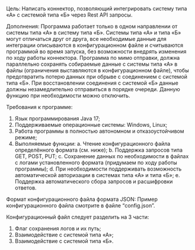 Цель: 
Написать коннектор, позволяющий интегрировать систему типа «А» с системой типа «Б» через Rest API запросы.

Дополнения: 
Программа работает только в одном направлении от системы типа «А» в систему типа «Б».
Системы типа «А» и типа «Б» могут отличаться друг от друга, все необходимые данные для интеграции описываются в конфигурационном файле и считываются программой во время запуска, без возможности внедрять изменения по ходу работы коннектора. 
Программа по мимо отправки, должна параллельно сохранять собираемые данные с системы типа «А» в файлы (ограничения выставляются в конфигурационном файле), чтобы предотвратить потерю данных при обрыве с соединением с системой типа «Б». При восстановлении соединения с системой «Б» данные должны незамедлительно отправиться в порядке очереди. Данную функцию при необходимости можно отключить.

Требования к программе:
1.	Язык программирования Java 17;
2.	Поддерживаемые операционные системы: Windows, Linux;
3.	Работа программы в полностью автономном и отказоустойчивом режиме;
4.	Выполняемые функции:
a.	Чтение конфигурационного файла определённого формата (см. ниже);
b.	Поддержка запросов типа GET, POST, PUT;
c.	Сохранение данных по необходимости в файлах с логами установленного формата (придумаем по ходу работы программы);
d.	При необходимости поддерживать возможность автоматической авторизации в системах типа «А» и типа «Б»;
e.	Поддержка автоматического сбора запросов и расшифровки ответов.

Формат конфигурационного файла формата JSON:
Пример конфигурационного файла смотрите в файле “config.json”.

Конфигурационный файл следует разделить на 3 части:
1.	Флаг сохранения логов и их путь;
2.	Взаимодействие с системой типа «А»;
3.	Взаимодействие с системой типа «Б».
